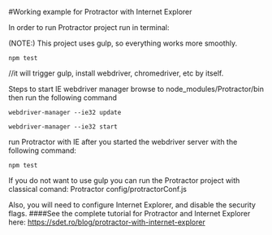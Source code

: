 
#Working example for Protractor with Internet Explorer

In order to run Protractor project run in terminal:

(NOTE:) This project uses gulp, so everything works more smoothly.

`npm test`

//it will trigger gulp, install webdriver, chromedriver, etc by itself.

Steps to start IE webdriver manager
browse to node_modules/Protractor/bin
then run the following command

`webdriver-manager --ie32 update`

`webdriver-manager --ie32 start`

run Protractor with IE after you started the webdriver server with the following command:

`npm test`


If you do not want to use gulp you can run the Protractor project with classical comand:
Protractor config/protractorConf.js

Also, you will need to configure Internet Explorer, and disable the security flags. 
####See the complete tutorial for Protractor and Internet Explorer here: 
https://sdet.ro/blog/protractor-with-internet-explorer